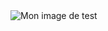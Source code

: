 <!DOCTYPE html>
<html>
  <head>
  <link rel="preconnect" href="https://fonts.googleapis.com"> 
    <link rel="preconnect" href="https://fonts.gstatic.com" crossorigin> 
    <link href="https://fonts.googleapis.com/css2?family=Montserrat:ital,wght@1,900&display=swap" rel="stylesheet">
    <meta charset="utf-8">
    <title>Normalement c'est du ronote jncobcibdcibsdjkc jsdibcis bc uiwbdibsckjscijbc ijchdbwicbdsc noijcbdcijbsc bjbncsibjdc scli  isbcijsbcd</title>
  </head>
  <body>
    <img src="images/firefox-icon.png" alt="Mon image de test">
  </body>
</html>